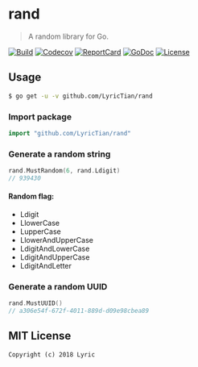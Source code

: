# rand

> A random library for Go.

[![Build][build-status-image]][build-status-url] [![Codecov][codecov-image]][codecov-url] [![ReportCard][reportcard-image]][reportcard-url] [![GoDoc][godoc-image]][godoc-url] [![License][license-image]][license-url]

## Usage

```bash
$ go get -u -v github.com/LyricTian/rand
```

### Import package

```go
import "github.com/LyricTian/rand"
```

### Generate a random string

```go
rand.MustRandom(6, rand.Ldigit)
// 939430
```

#### Random flag:

- Ldigit
- LlowerCase
- LupperCase
- LlowerAndUpperCase
- LdigitAndLowerCase
- LdigitAndUpperCase
- LdigitAndLetter

### Generate a random UUID

```go
rand.MustUUID()
// a306e54f-672f-4011-889d-d09e98cbea89
```

## MIT License

    Copyright (c) 2018 Lyric

[build-status-url]: https://travis-ci.org/LyricTian/rand
[build-status-image]: https://travis-ci.org/LyricTian/rand.svg?branch=master
[codecov-url]: https://codecov.io/gh/LyricTian/rand
[codecov-image]: https://codecov.io/gh/LyricTian/rand/branch/master/graph/badge.svg
[reportcard-url]: https://goreportcard.com/report/github.com/LyricTian/rand
[reportcard-image]: https://goreportcard.com/badge/github.com/LyricTian/rand
[godoc-url]: https://godoc.org/github.com/LyricTian/rand
[godoc-image]: https://godoc.org/github.com/LyricTian/rand?status.svg
[license-url]: http://opensource.org/licenses/MIT
[license-image]: https://img.shields.io/npm/l/express.svg
